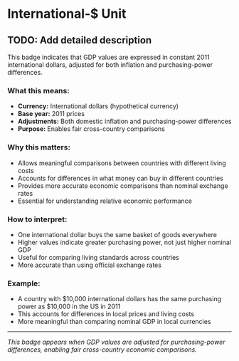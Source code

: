 # International‑$ Unit

## TODO: Add detailed description

This badge indicates that GDP values are expressed in constant 2011 international dollars, adjusted for both inflation and purchasing-power differences.

### What this means:
- **Currency:** International dollars (hypothetical currency)
- **Base year:** 2011 prices
- **Adjustments:** Both domestic inflation and purchasing-power differences
- **Purpose:** Enables fair cross-country comparisons

### Why this matters:
- Allows meaningful comparisons between countries with different living costs
- Accounts for differences in what money can buy in different countries
- Provides more accurate economic comparisons than nominal exchange rates
- Essential for understanding relative economic performance

### How to interpret:
- One international dollar buys the same basket of goods everywhere
- Higher values indicate greater purchasing power, not just higher nominal GDP
- Useful for comparing living standards across countries
- More accurate than using official exchange rates

### Example:
- A country with $10,000 international dollars has the same purchasing power as $10,000 in the US in 2011
- This accounts for differences in local prices and living costs
- More meaningful than comparing nominal GDP in local currencies

---

*This badge appears when GDP values are adjusted for purchasing-power differences, enabling fair cross-country economic comparisons.* 